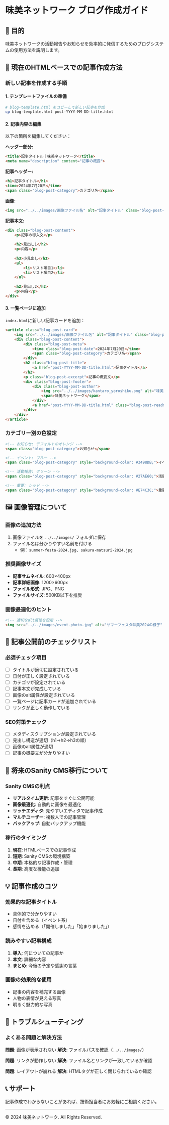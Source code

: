 # 味美ネットワーク ブログ作成ガイド

## 🎯 目的
味美ネットワークの活動報告やお知らせを効率的に発信するためのブログシステムの使用方法を説明します。

## 📝 現在のHTMLベースでの記事作成方法

### 新しい記事を作成する手順

#### 1. テンプレートファイルの準備
```bash
# blog-template.html をコピーして新しい記事を作成
cp blog-template.html post-YYYY-MM-DD-title.html
```

#### 2. 記事内容の編集
以下の箇所を編集してください：

**ヘッダー部分:**
```html
<title>記事タイトル｜味美ネットワーク</title>
<meta name="description" content="記事の概要">
```

**記事ヘッダー:**
```html
<h1>記事タイトル</h1>
<time>2024年7月20日</time>
<span class="blog-post-category">カテゴリ名</span>
```

**画像:**
```html
<img src="../../images/画像ファイル名" alt="記事タイトル" class="blog-post-image">
```

**記事本文:**
```html
<div class="blog-post-content">
    <p>記事の導入文</p>
    
    <h2>見出し1</h2>
    <p>内容</p>
    
    <h3>小見出し</h3>
    <ul>
        <li>リスト項目1</li>
        <li>リスト項目2</li>
    </ul>
    
    <h2>見出し2</h2>
    <p>内容</p>
</div>
```

#### 3. 一覧ページに追加
`index.html`に新しい記事カードを追加：

```html
<article class="blog-post-card">
    <img src="../../images/画像ファイル名" alt="記事タイトル" class="blog-post-image">
    <div class="blog-post-content">
        <div class="blog-post-meta">
            <time class="blog-post-date">2024年7月20日</time>
            <span class="blog-post-category">カテゴリ名</span>
        </div>
        <h2 class="blog-post-title">
            <a href="post-YYYY-MM-DD-title.html">記事タイトル</a>
        </h2>
        <p class="blog-post-excerpt">記事の概要文</p>
        <div class="blog-post-footer">
            <div class="blog-post-author">
                <img src="../../images/kantaro_yoroshiku.png" alt="味美ネットワーク">
                <span>味美ネットワーク</span>
            </div>
            <a href="post-YYYY-MM-DD-title.html" class="blog-post-readmore">続きを読む →</a>
        </div>
    </div>
</article>
```

### カテゴリー別の色設定

```html
<!-- お知らせ: デフォルトのオレンジ -->
<span class="blog-post-category">お知らせ</span>

<!-- イベント: ブルー -->
<span class="blog-post-category" style="background-color: #3498DB;">イベント</span>

<!-- 活動報告: グリーン -->
<span class="blog-post-category" style="background-color: #27AE60;">活動報告</span>

<!-- 重要: レッド -->
<span class="blog-post-category" style="background-color: #E74C3C;">重要</span>
```

## 🖼️ 画像管理について

### 画像の追加方法
1. 画像ファイルを `../../images/` フォルダに保存
2. ファイル名は分かりやすい名前を付ける
   - 例：`summer-festa-2024.jpg`、`sakura-matsuri-2024.jpg`

### 推奨画像サイズ
- **記事サムネイル**: 600×400px
- **記事詳細画像**: 1200×600px
- **ファイル形式**: JPG、PNG
- **ファイルサイズ**: 500KB以下を推奨

### 画像最適化のヒント
```html
<!-- 適切なalt属性を設定 -->
<img src="../../images/event-photo.jpg" alt="サマーフェスタ味美2024の様子" class="blog-post-image">
```

## 📱 記事公開前のチェックリスト

### 必須チェック項目
- [ ] タイトルが適切に設定されている
- [ ] 日付が正しく設定されている
- [ ] カテゴリが設定されている
- [ ] 記事本文が完成している
- [ ] 画像のalt属性が設定されている
- [ ] 一覧ページに記事カードが追加されている
- [ ] リンクが正しく動作している

### SEO対策チェック
- [ ] メタディスクリプションが設定されている
- [ ] 見出し構造が適切（h1→h2→h3の順）
- [ ] 画像のalt属性が適切
- [ ] 記事の概要文が分かりやすい

## 🚀 将来のSanity CMS移行について

### Sanity CMSの利点
- **リアルタイム更新**: 記事をすぐに公開可能
- **画像最適化**: 自動的に画像を最適化
- **リッチエディタ**: 見やすいエディタで記事作成
- **マルチユーザー**: 複数人での記事管理
- **バックアップ**: 自動バックアップ機能

### 移行のタイミング
1. **現在**: HTMLベースでの記事作成
2. **短期**: Sanity CMSの環境構築
3. **中期**: 本格的な記事作成・管理
4. **長期**: 高度な機能の追加

## 💡 記事作成のコツ

### 効果的な記事タイトル
- 具体的で分かりやすい
- 日付を含める（イベント系）
- 感情を込める（「開催しました」「始まりました」）

### 読みやすい記事構成
1. **導入**: 何についての記事か
2. **本文**: 詳細な内容
3. **まとめ**: 今後の予定や感謝の言葉

### 画像の効果的な使用
- 記事の内容を補完する画像
- 人物の表情が見える写真
- 明るく魅力的な写真

## 🔧 トラブルシューティング

### よくある問題と解決方法

**問題**: 画像が表示されない
**解決**: ファイルパスを確認（`../../images/`）

**問題**: リンクが動作しない
**解決**: ファイル名とリンクが一致しているか確認

**問題**: レイアウトが崩れる
**解決**: HTMLタグが正しく閉じられているか確認

## 📞 サポート

記事作成でわからないことがあれば、技術担当者にお気軽にご相談ください。

---

© 2024 味美ネットワーク. All Rights Reserved.